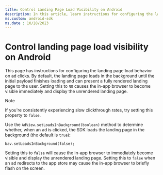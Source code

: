 ```yaml
---
title: Control Landing Page Load Visibility on Android
description: In this article, learn instructions for configuring the landing page load behavior when ads are clicked on Android devices.
ms.custom: android-sdk
ms.date : 10/28/2023
---
```


# Control landing page load visibility on Android

This page has instructions for configuring the landing page load behavior on ad clicks. By default, the landing page loads in the background until the initial payload finishes loading and can present a fully rendered landing page to the user. Setting this to `NO` causes the in-app browser to become visible immediately and display the unrendered landing page.

> [!NOTE]
> If you're consistently experiencing slow clickthrough rates, try setting this property to `false`.

Use the `AdView.setLoadsInBackground(boolean)` method to determine whether, when an ad is clicked, the SDK loads the landing page in the background (the default is `true`):

``` 
bav.setLoadsInBackground(false);
```

Setting this to `false` will cause the in-app browser to immediately become visible and display the unrendered landing page. Setting this
to `false` when an ad redirects to the app store may cause the in-app browser to briefly flash on the screen.

